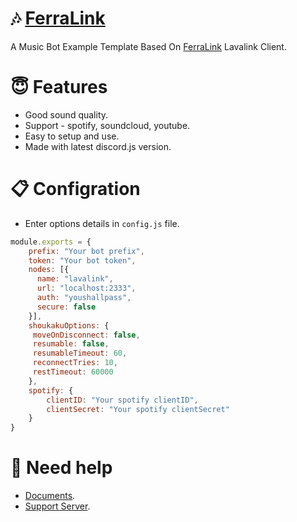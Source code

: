 # 🎶 [FerraLink](https://discord.gg/8n3yNqtPAE)

A Music Bot Example Template Based On [FerraLink](https://www.npmjs.com/package/ferra-link) Lavalink Client.

# 😇 Features
- Good sound quality.
- Support - spotify, soundcloud, youtube.
- Easy to setup and use.
- Made with latest discord.js version.

# 📋 Configration
- Enter options details in `config.js` file.
```js
module.exports = {
    prefix: "Your bot prefix",
    token: "Your bot token",
    nodes: [{
      name: "lavalink",
      url: "localhost:2333",
      auth: "youshallpass",
      secure: false
    }],
    shoukakuOptions: {
     moveOnDisconnect: false, 
     resumable: false, 
     resumableTimeout: 60, 
     reconnectTries: 10, 
     restTimeout: 60000
    },
    spotify: {
        clientID: "Your spotify clientID",
        clientSecret: "Your spotify clientSecret"
    }
}
```
# 💬 Need help
- [Documents](https://ferralink.gitbook.io/untitled/).
- [Support Server](https://discord.gg/8n3yNqtPAE).
